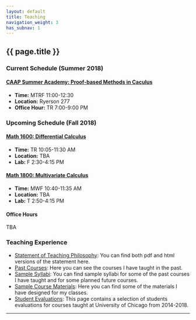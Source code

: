 ```yaml
---
layout: default
title: Teaching
navigation_weight: 3
has_subnav: 1
---
```


## {{ page.title }}

### Current Schedule (Summer 2018)

#### [CAAP Summer Academy: Proof-based Methods in Caculus](/teaching/Summer2018.CAAP)

* __Time:__ MTRF 11:00-12:30
* __Location:__ Ryerson 277
* __Office Hour:__ TR 7:00-9:00 PM 


### Upcoming Schedule (Fall 2018)

#### [Math 1600: Differential Calculus](/teaching/Fall2018.1600)

* __Time:__ TR 10:05-11:30 AM
* __Location:__ TBA
* __Lab:__ F 2:30-4:15 PM 


#### [Math 1800: Multivariate Calculus](/teaching/Fall2018.1800)

* __Time:__ MWF 10:40-11:35 AM
* __Location:__ TBA
* __Lab:__ T 2:50-4:15 PM

#### Office Hours

TBA

### Teaching Experience

* [Statement of Teaching Philosophy](/teaching/statement): You can find both pdf and html versions of the statement here.
* [Past Courses](/teaching/courses): Here you can see the courses I have taught in the past.
* [Sample Syllabi](/teaching/syllabi): You can find sample syllabi for some of the past courses I have taught and for some planned future courses.
* [Sample Course Materials](/teaching/materials): Here you can find some of the materials I have designed for my classes.
* [Student Evaluations](/teaching/evaluations): This page contains a selection of students evaluations for courses taught at University of Chicago from 2014-2018. 

---
